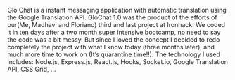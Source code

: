 Glo Chat is a instant messaging application with automatic translation using the Google Translation API.
GloChat 1.0 was the product of the efforts of our(Me, Madhavi and Floriano) third and last project at Ironhack. We coded it in ten days after a two month super intensive bootcamp, no need to say the code was a bit messy.
But since I loved the concept I decided to redo completely the project with what I know today (three months later), and much more time to work on (It’s quarantine time!!).
The technology I used includes: Node.js, Express.js, React.js, Hooks, Socket.io, Google Translation API, CSS Grid, …
